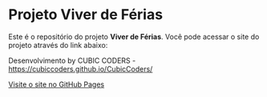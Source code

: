 # Projeto Viver de Férias

Este é o repositório do projeto **Viver de Férias**. Você pode acessar o site do projeto através do link abaixo:

Desenvolvimento by CUBIC CODERS -  https://cubiccoders.github.io/CubicCoders/

[Visite o site no GitHub Pages](https://cubiccoders.github.io/ProjetoViverDeFerias/)
